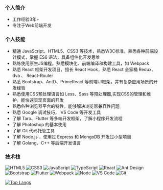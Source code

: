### 个人简介

- 工作经验3年+
- 专注于Web前端开发

### 个人技能

- 精通 JavaScript、HTML5、CSS3 等技术，熟悉W3C标准，熟悉各种前端设计模式，掌握 ES6 语法，具备组件化开发思维
- 熟练使用原生JS编程，熟悉模块化、前端编译和构建工具，如 Webpack
- 熟悉 React 框架开发项目，擅长 React Hook，熟悉 React 全家桶 Redux、dva 、 React-Router
- 熟悉 Bootstrap、AntD、PrimeReact 等前端UI框架，并有复杂应用场景的开发经验
- 熟悉使用CSS预处理语言如 Less、Sass 等预处理器,实现CSS的管理和维护，能快速实现页面的开发
- 熟悉各种浏览器平台的特性，能够解决浏览器兼容性问题
- 熟悉 Google 调试技巧， VS Code 等开发工具
- 了解 Taro、Flutter 等多端开发框架，了解小程序开发流程
- 了解 Photoshop 的基本使用
- 了解 Git 代码托管工具
- 了解 Node.js ，使用过 Express 和 MongoDB 开发过小型项目
- 了解 Golang、C++ 等后端开发语言
### 技术栈

![HTML5](https://img.shields.io/badge/-HTML5-%23E44D27?style=for-the-badge&logo=html5&logoColor=ffffff)
![CSS3](https://img.shields.io/badge/-CSS3-%231572B6?style=for-the-badge&logo=css3)
![JavaScript](https://img.shields.io/badge/-JavaScript-%23F7DF1C?style=for-the-badge&logo=javascript&logoColor=000000&labelColor=%23F7DF1C&color=%23FFCE5A)
![TypeScript](https://img.shields.io/badge/-TypeScript-%23031d30?style=for-the-badge&logo=typescript)
![React](https://img.shields.io/badge/-React-%23282C34?style=for-the-badge&logo=react)
![Ant Design](https://img.shields.io/badge/-Ant%20Design-%231572B6?style=for-the-badge&logo=antDesign&logoColor=1890ff)
![Bootstrap](https://img.shields.io/badge/-Bootstrap-%23E44D27?style=for-the-badge&logo=bootstrap&logoColor=fff)
![Flutter](https://img.shields.io/badge/-Flutter-%23007ACC?style=for-the-badge&logo=flutter&logoColor=fff)
![Webpack](https://img.shields.io/badge/-Webpack-%232C3A42?style=for-the-badge&logo=webpack)
![Node](https://img.shields.io/badge/-NodeJS-%23F05032?style=for-the-badge&logo=Node.js&logoColor=%23ffffff)
![VS Code](https://img.shields.io/badge/-VSCode-%23007ACC?style=for-the-badge&logo=visual-studio-code)
![Git](https://img.shields.io/badge/-Git-%23F05032?style=for-the-badge&logo=git&logoColor=%23ffffff)

[![Top Langs](https://github-readme-stats.vercel.app/api/top-langs/?username=Tammy-zting&layout=compact)](https://github.com/anuraghazra/github-readme-stats)
